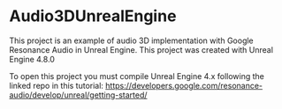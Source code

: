# Audio3DUnrealEngine
This project is an example of audio 3D implementation with Google Resonance Audio in Unreal Engine. 
This project was created with Unreal Engine 4.8.0


To open this project you must compile Unreal Engine 4.x following the linked repo in this tutorial:
https://developers.google.com/resonance-audio/develop/unreal/getting-started/
